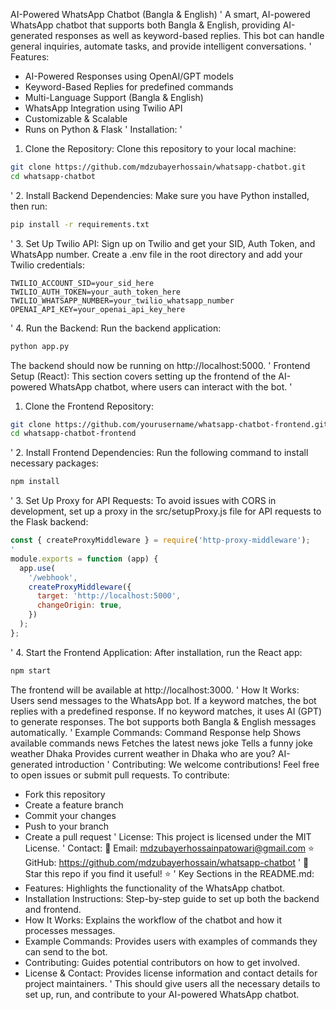 AI-Powered WhatsApp Chatbot (Bangla & English)
'
A smart, AI-powered WhatsApp chatbot that supports both Bangla & English, providing AI-generated responses
as well as keyword-based replies. This bot can handle general inquiries, automate tasks, and provide intelligent conversations.
'
Features:
- AI-Powered Responses using OpenAI/GPT models
- Keyword-Based Replies for predefined commands
- Multi-Language Support (Bangla & English)
- WhatsApp Integration using Twilio API
- Customizable & Scalable
- Runs on Python & Flask
'
Installation:
'
1. Clone the Repository:
Clone this repository to your local machine:
```sh
git clone https://github.com/mdzubayerhossain/whatsapp-chatbot.git
cd whatsapp-chatbot
```
'
2. Install Backend Dependencies:
Make sure you have Python installed, then run:
```sh
pip install -r requirements.txt
```
'
3. Set Up Twilio API:
Sign up on Twilio and get your SID, Auth Token, and WhatsApp number.
Create a .env file in the root directory and add your Twilio credentials:
```env
TWILIO_ACCOUNT_SID=your_sid_here
TWILIO_AUTH_TOKEN=your_auth_token_here
TWILIO_WHATSAPP_NUMBER=your_twilio_whatsapp_number
OPENAI_API_KEY=your_openai_api_key_here
```
'
4. Run the Backend:
Run the backend application:
```sh
python app.py
```
The backend should now be running on http://localhost:5000.
'
Frontend Setup (React):
This section covers setting up the frontend of the AI-powered WhatsApp chatbot, where users can interact with the bot.
'
1. Clone the Frontend Repository:
```sh
git clone https://github.com/yourusername/whatsapp-chatbot-frontend.git
cd whatsapp-chatbot-frontend
```
'
2. Install Frontend Dependencies:
Run the following command to install necessary packages:
```sh
npm install
```
'
3. Set Up Proxy for API Requests:
To avoid issues with CORS in development, set up a proxy in the src/setupProxy.js file for API requests to the Flask backend:
```js
const { createProxyMiddleware } = require('http-proxy-middleware');
'
module.exports = function (app) {
  app.use(
    '/webhook',
    createProxyMiddleware({
      target: 'http://localhost:5000',
      changeOrigin: true,
    })
  );
};
```
'
4. Start the Frontend Application:
After installation, run the React app:
```sh
npm start
```
The frontend will be available at http://localhost:3000.
'
How It Works:
Users send messages to the WhatsApp bot.
If a keyword matches, the bot replies with a predefined response.
If no keyword matches, it uses AI (GPT) to generate responses.
The bot supports both Bangla & English messages automatically.
'
Example Commands:
Command       Response
help          Shows available commands
news          Fetches the latest news
joke          Tells a funny joke
weather Dhaka Provides current weather in Dhaka
who are you?  AI-generated introduction
'
Contributing:
We welcome contributions! Feel free to open issues or submit pull requests. To contribute:
- Fork this repository
- Create a feature branch
- Commit your changes
- Push to your branch
- Create a pull request
'
License:
This project is licensed under the MIT License.
'
Contact:
📧 Email: mdzubayerhossainpatowari@gmail.com
⭐ GitHub: https://github.com/mdzubayerhossain/whatsapp-chatbot
'
🚀 Star this repo if you find it useful! ⭐
'
Key Sections in the README.md:
- Features: Highlights the functionality of the WhatsApp chatbot.
- Installation Instructions: Step-by-step guide to set up both the backend and frontend.
- How It Works: Explains the workflow of the chatbot and how it processes messages.
- Example Commands: Provides users with examples of commands they can send to the bot.
- Contributing: Guides potential contributors on how to get involved.
- License & Contact: Provides license information and contact details for project maintainers.
'
This should give users all the necessary details to set up, run, and contribute to your AI-powered WhatsApp chatbot.
